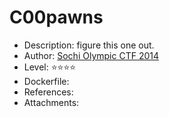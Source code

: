 # C00pawns  
 
* Description: figure this one out.
* Author: [Sochi Olympic CTF 2014](https://github.com/ctfs/write-ups-2014/tree/master/olympic-ctf-2014/crypting)  
* Level: :star::star::star::star:
* Dockerfile:
* References:  
* Attachments:  
